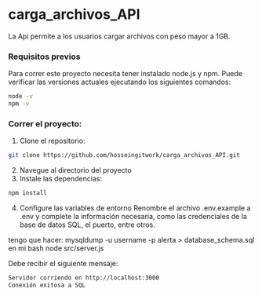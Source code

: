 # carga_archivos_API
La Api permite a los usuarios cargar archivos con peso mayor a 1GB.

### Requisitos previos
Para correr este proyecto necesita tener instalado node.js y npm. Puede verificar las versiones actuales ejecutando los siguientes comandos:
```bash
node -v
npm -v
```

### Correr el proyecto:

1. Clone el repositorio:
```bash
git clone https://github.com/hosseingitwork/carga_archivos_API.git
```
2. Navegue al directorio del proyecto
3. Instale las dependencias:
```javascript
npm install
```
4. Configure las variables de entorno
Renombre el archivo .env.example a .env y complete la información necesaria, como las credenciales de la base de datos SQL, el puerto, entre otros.


tengo que hacer: mysqldump -u username -p alerta > database_schema.sql
en mi bash
node src/server.js

Debe recibir el siguiente mensaje:
```bash
Servidor corriendo en http://localhost:3000
Conexión exitosa a SQL
```
